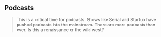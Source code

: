 ##  Podcasts

> This is a critical time for podcasts. Shows like Serial and Startup have pushed podcasts into the mainstream. There are more podcasts than ever. Is this a renaissance or the wild west?
